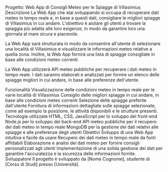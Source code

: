 Progetto: Web App di Consigli Meteo per le Spiagge di Villasimius
Descrizione
La Web App che stai sviluppando si occupa di recuperare dati meteo in tempo reale e, in base a questi dati, consigliare le migliori spiagge di Villasimius in cui andare. L'obiettivo è aiutare gli utenti a trovare la spiaggia più adatta alle loro esigenze, in modo da garantire loro una giornata al mare sicura e piacevole.

La Web App sarà strutturata in modo da consentire all'utente di selezionare una località di Villasimius e visualizzare le informazioni meteo relative a quella zona. Inoltre, la Web App fornirà una lista di spiagge consigliate in base alle condizioni meteo correnti.

La Web App utilizzerà API meteo pubbliche per recuperare i dati meteo in tempo reale. I dati saranno elaborati e analizzati per fornire un elenco delle spiagge migliori in cui andare, in base alle preferenze dell'utente.

Funzionalità
Visualizzazione delle condizioni meteo in tempo reale per le varie località di Villasimius
Consiglio delle migliori spiagge in cui andare, in base alle condizioni meteo correnti
Selezione delle spiagge preferite dall'utente
Fornitura di informazioni dettagliate sulle spiagge selezionate, come ad esempio la posizione, le attività disponibili e le strutture presenti.
Tecnologie utilizzate
HTML, CSS, JavaScript per lo sviluppo del front-end
Node.js per lo sviluppo del back-end
API meteo pubbliche per il recupero dei dati meteo in tempo reale
MongoDB per la gestione dei dati relativi alle spiagge e alle preferenze degli utenti
Obiettivi
Sviluppo di una Web App intuitiva e facile da usare
Recupero dei dati meteo in tempo reale da fonti affidabili
Elaborazione e analisi dei dati meteo per fornire consigli personalizzati agli utenti
Implementazione di una solida gestione dei dati per garantire l'accuratezza e la sicurezza delle informazioni fornite.
Sviluppatore
Il progetto è sviluppato da [Nome Cognome], studente di [Corso di Studi] presso [Università].
